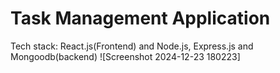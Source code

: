# Task Management Application
Tech stack: React.js(Frontend) and Node.js, Express.js and Mongoodb(backend)
![Screenshot 2024-12-23 180223]
